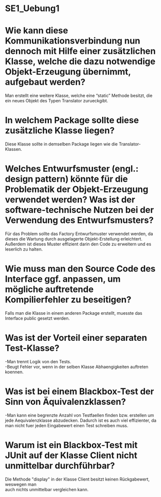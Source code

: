# SE1_Uebung1

# Wie kann diese Kommunikationsverbindung nun dennoch mit Hilfe einer zusätzlichen Klasse, welche die dazu notwendige Objekt-Erzeugung übernimmt, aufgebaut werden?  

Man erstellt eine weitere Klasse, welche eine “static” Methode besitzt, die ein neues Objekt des Typen Translator zurueckgibt.    

 
# In welchem Package sollte diese zusätzliche Klasse liegen?  

Diese Klasse sollte in demselben Package liegen wie die Translator-Klassen.   

# Welches Entwurfsmuster (engl.: design pattern) könnte für die Problematik der Objekt-Erzeugung verwendet werden? Was ist der software-technische Nutzen bei der Verwendung des Entwurfsmusters?

Für das Problem sollte das Factory Entwurfsmuster verwendet werden, da dieses die Wartung durch ausgelagerte Objekt-Erstellung erleichtert. Außerdem ist dieses Muster effizient darin den Code zu erweitern und es leserlich zu halten.


# Wie muss man den Source Code des Interface ggf. anpassen, um mögliche auftretende Kompilierfehler zu beseitigen?  

Falls man die Klasse in einem anderen Package erstellt, muesste das Interface public gesetzt werden.    

# Was ist der Vorteil einer separaten Test-Klasse?

-Man trennt Logik von den Tests.  \
-Beugt Fehler vor, wenn in der selben Klasse Abhaengigkeiten auftreten koennen.

# Was ist bei einem Blackbox-Test der Sinn von Äquivalenzklassen?

-Man kann eine begrenzte Anzahl von Testfaellen finden bzw. erstellen um jede Aequivalenzklasse abzudecken.  Dadurch ist es auch viel effizienter, da man nicht fuer jeden Eingabewert einen Test schreiben muss.

# Warum ist ein Blackbox-Test mit JUnit auf der Klasse Client nicht unmittelbar durchführbar?  

Die Methode "display" in der Klasse Client besitzt keinen Rückgabewert, weswegen man \
auch nichts unmittelbar vergleichen kann.  
